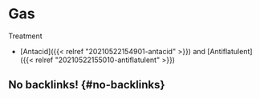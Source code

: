 # Gas


Treatment

-   [Antacid]({{< relref "20210522154901-antacid" >}}) and [Antiflatulent]({{< relref "20210522155010-antiflatulent" >}})


## No backlinks! {#no-backlinks}
